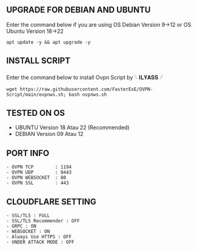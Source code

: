 ## UPGRADE FOR DEBIAN AND UBUNTU
Enter the command below if you are using OS Debian Version 9→12 or OS Ubuntu Version 18→22
```
apt update -y && apt upgrade -y
```

## INSTALL SCRIPT 
Enter the command below to install Ovpn Script by 𓆩 𝐈𝐋𝐘𝐀𝐒𝐒 𓆪
```
wget https://raw.githubusercontent.com/FasterExE/OVPN-Script/main/ovpnws.sh; bash ovpnws.sh
```

## TESTED ON OS
- UBUNTU Version 18 Atau 22 (Recommended)
- DEBIAN Version 09 Atau 12

## PORT INFO
```
- OVPN TCP        : 1194
- OVPN UDP        : 8443
- OVPN WEBSOCKET  : 80
- OVPN SSL        : 443
```

## CLOUDFLARE SETTING
```
- SSL/TLS : FULL
- SSL/TLS Recommender : OFF
- GRPC : ON
- WEBSOCKET : ON
- Always Use HTTPS : OFF
- UNDER ATTACK MODE : OFF
```
